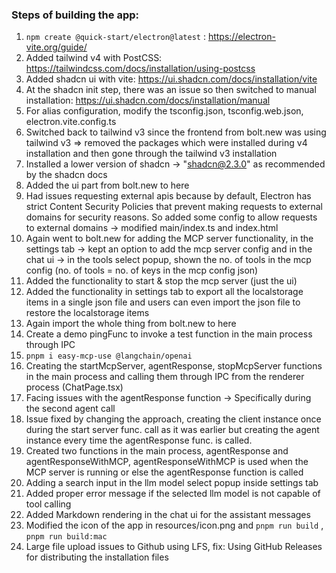 ### Steps of building the app:

1. `npm create @quick-start/electron@latest` : https://electron-vite.org/guide/
2. Added tailwind v4 with PostCSS: https://tailwindcss.com/docs/installation/using-postcss
3. Added shadcn ui with vite: https://ui.shadcn.com/docs/installation/vite
4. At the shadcn init step, there was an issue so then switched to manual installation: https://ui.shadcn.com/docs/installation/manual
5. For alias configuration, modify the tsconfig.json, tsconfig.web.json, electron.vite.config.ts
6. Switched back to tailwind v3 since the frontend from bolt.new was using tailwind v3 => removed the packages which were installed during v4 installation and then gone through the tailwind v3 installation
7. Installed a lower version of shadcn -> "shadcn@2.3.0" as recommended by the shadcn docs
8. Added the ui part from bolt.new to here
9. Had issues requesting external apis because by default, Electron has strict Content Security Policies that prevent making requests to external domains for security reasons. So added some config to allow requests to external domains -> modified main/index.ts and index.html
10. Again went to bolt.new for adding the MCP server functionality, in the settings tab -> kept an option to add the mcp server config and in the chat ui -> in the tools select popup, shown the no. of tools in the mcp config (no. of tools = no. of keys in the mcp config json)
11. Added the functionality to start & stop the mcp server (just the ui)
12. Added the functionality in settings tab to export all the localstorage items in a single json file and users can even import the json file to restore the localstorage items
13. Again import the whole thing from bolt.new to here
14. Create a demo pingFunc to invoke a test function in the main process through IPC
15. `pnpm i easy-mcp-use @langchain/openai`
16. Creating the startMcpServer, agentResponse, stopMcpServer functions in the main process and calling them through IPC from the renderer process (ChatPage.tsx)
17. Facing issues with the agentResponse function -> Specifically during the second agent call
18. Issue fixed by changing the approach, creating the client instance once during the start server func. call as it was earlier but creating the agent instance every time the agentResponse func. is called.
19. Created two functions in the main process, agentResponse and agentResponseWithMCP, agentResponseWithMCP is used when the MCP server is running or else the agentResponse function is called
20. Adding a search input in the llm model select popup inside settings tab
21. Added proper error message if the selected llm model is not capable of tool calling
22. Added Markdown rendering in the chat ui for the assistant messages
23. Modified the icon of the app in resources/icon.png and `pnpm run build` , `pnpm run build:mac`
24. Large file upload issues to Github using LFS, fix: Using GitHub Releases for distributing the installation files
